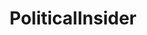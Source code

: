 ---
title: PoliticalInsider
crosslinks:
- politics
- worldnews
- news
- autotldr
- Conservative
- NeutralPolitics
---